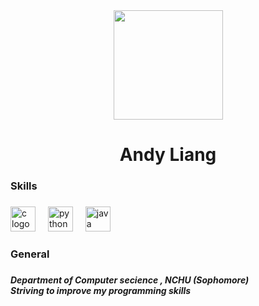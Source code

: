 <div align="center">
  <img height="175" src="https://imgsrv.crunchyroll.com/cdn-cgi/image/fit=contain,format=auto,quality=70,width=1200,height=600/catalog/crunchyroll/406034ee6625108a062c8c1468483b25.jpg"  />
</div>

###

<h1 align="center">Andy Liang</h1>

###

<h3 align="left">Skills</h3>

###

<div align="left">
  <img src="https://cdn.jsdelivr.net/gh/devicons/devicon/icons/c/c-original.svg" height="40" alt="c logo"  />
  <img width="12" />
  <img src="https://cdn.jsdelivr.net/gh/devicons/devicon/icons/python/python-original.svg" height="40" alt="python logo"  />
  <img width="12" />
  <img src="https://cdn.jsdelivr.net/gh/devicons/devicon/icons/java/java-original.svg" height="40" alt="java logo"  />
</div>

###

<h3 align="left">General</h3>

###

<h5 align="left">Department of Computer secience , NCHU (Sophomore)<br>Striving to improve my programming skills</h5>

###
